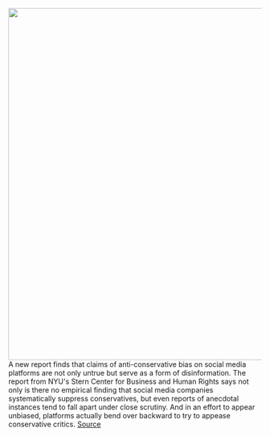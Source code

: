 <img src='https://cdn.vox-cdn.com/thumbor/0pFfxkjUcCCfynWdZhMMKruqhz0=/0x0:3543x2362/1200x800/filters:focal(1489x898:2055x1464)/cdn.vox-cdn.com/uploads/chorus_image/image/68753501/1230490709.0.jpg' width='700px' /><br/>
A new report finds that claims of anti-conservative bias on social media platforms are not only untrue but serve as a form of disinformation. The report from NYU's Stern Center for Business and Human Rights says not only is there no empirical finding that social media companies systematically suppress conservatives, but even reports of anecdotal instances tend to fall apart under close scrutiny. And in an effort to appear unbiased, platforms actually bend over backward to try to appease conservative critics.
<a href='https://www.theverge.com/2021/2/1/22260269/anti-conservative-bias-social-media-no-evidence-nyu-research'> Source <a/>